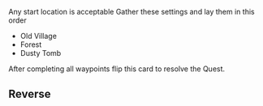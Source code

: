 Any start location is acceptable
Gather these settings and lay them in this order
* Old Village
* Forest
* Dusty Tomb

After completing all waypoints flip this card to resolve the Quest.


## Reverse
